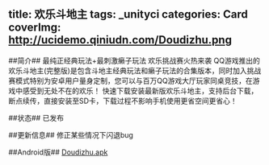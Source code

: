 title: 欢乐斗地主
tags: _unityci
categories: Card
coverImg: http://ucidemo.qiniudn.com/Doudizhu.png
---
##简介##
最纯正经典玩法+最刺激癞子玩法 欢乐挑战赛火热来袭 QQ游戏推出的欢乐斗地主(完整版)是包含斗地主经典玩法和癞子玩法的合集版本，同时加入挑战赛模式特别为安卓用户量身定制，您可以与百万QQ游戏大厅玩家同桌竞技，在游戏中感受到无处不在的欢乐！ 快速下载安装最新版欢乐斗地主，支持后台下载，断点续传，直接安装至SD卡，下载过程不影响手机使用更省空间更省心！

##状态##
已发布

##更新信息##
修正某些情况下闪退bug

##Android版##
[Doudizhu.apk](http://ucidemo.qiniudn.com/Doudizhu.apk) 

